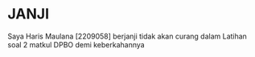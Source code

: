 # JANJI #
Saya Haris Maulana [2209058] berjanji tidak akan curang dalam Latihan soal 2 matkul DPBO demi keberkahannya
